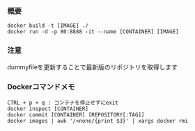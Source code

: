 ### 概要
```
docker build -t [IMAGE] ./
docker run -d -p 80:8888 -it --name [CONTAINER] [IMAGE]
```

### 注意
dummyfileを更新することで最新版のリポジトリを取得します

### Dockerコマンドメモ
```
CTRL + p + q : コンテナを停止せずにexit
docker inspect [CONTAINER]
docker commit [CONTAINER] [REPOSITORY[:TAG]]
docker images | awk '/<none/{print $3}' | xargs docker rmi
```
